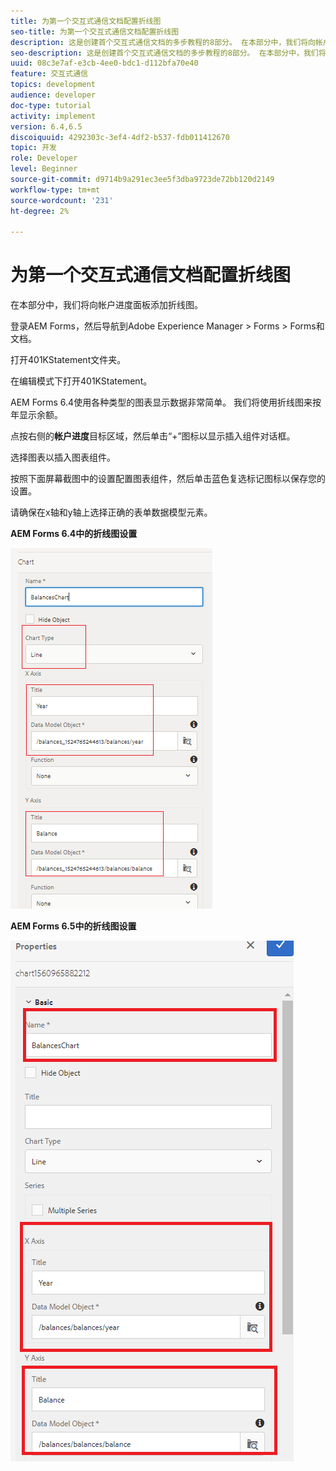 ```yaml
---
title: 为第一个交互式通信文档配置折线图
seo-title: 为第一个交互式通信文档配置折线图
description: 这是创建首个交互式通信文档的多步教程的8部分。 在本部分中，我们将向帐户进度面板添加折线图。
seo-description: 这是创建首个交互式通信文档的多步教程的8部分。 在本部分中，我们将向帐户进度面板添加折线图。
uuid: 08c3e7af-e3cb-4ee0-bdc1-d112bfa70e40
feature: 交互式通信
topics: development
audience: developer
doc-type: tutorial
activity: implement
version: 6.4,6.5
discoiquuid: 4292303c-3ef4-4df2-b537-fdb011412670
topic: 开发
role: Developer
level: Beginner
source-git-commit: d9714b9a291ec3ee5f3dba9723de72bb120d2149
workflow-type: tm+mt
source-wordcount: '231'
ht-degree: 2%

---
```



# 为第一个交互式通信文档配置折线图

在本部分中，我们将向帐户进度面板添加折线图。

登录AEM Forms，然后导航到Adobe Experience Manager > Forms > Forms和文档。

打开401KStatement文件夹。

在编辑模式下打开401KStatement。

AEM Forms 6.4使用各种类型的图表显示数据非常简单。 我们将使用折线图来按年显示余额。

点按右侧的&#x200B;**帐户进度**&#x200B;目标区域，然后单击“+”图标以显示插入组件对话框。

选择图表以插入图表组件。

按照下面屏幕截图中的设置配置图表组件，然后单击蓝色复选标记图标以保存您的设置。

请确保在x轴和y轴上选择正确的表单数据模型元素。

**AEM Forms 6.4中的折线图设置**

![linechart64](assets/linechart.png)

**AEM Forms 6.5中的折线图设置**

![linechart64](assets/linechart65.PNG)



